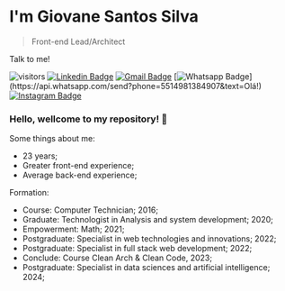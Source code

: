 # I'm Giovane Santos Silva
> Front-end Lead/Architect

Talk to me!

![visitors](https://visitor-badge.laobi.icu/badge?page_id=giovanesantossilva.giovanesantossilva)
[![Linkedin Badge](https://img.shields.io/badge/-LinkedIn-blue?style=flat-square&logo=Linkedin&logoColor=white&link=https://www.linkedin.com/in/nykollemalone/)](https://www.linkedin.com/in/giovane-santos-silva-a63790156/)
[![Gmail Badge](https://img.shields.io/badge/-Gmail-c14438?style=flat-square&logo=Gmail&logoColor=white&link=mailto:giovanesantos1999@gmail.com)](mailto:giovanesantos1999@gmail.com)
[![Whatsapp Badge](https://img.shields.io/badge/-Whatsapp-4CA143?style=flat-square&labelColor=4CA143&logo=whatsapp&logoColor=white&link=https://api.whatsapp.com/send?phone=5514991459179&text=Olá!)](https://api.whatsapp.com/send?phone=5514981384907&text=Olá!)
[![Instagram Badge](https://img.shields.io/badge/-Instagram-BF008C?style=flat-square&logo=Instagram&logoColor=white&link=https://www.instagram.com/joaovitorduartemariucio)](https://www.instagram.com/giovanesantossilva/) 

### Hello, wellcome to my repository! 👋

Some things about me:

- 23 years;
- Greater front-end experience;
- Average back-end experience;

Formation:

- Course: Computer Technician; 2016;
- Graduate: Technologist in Analysis and system development; 2020;
- Empowerment: Math; 2021;
- Postgraduate: Specialist in web technologies and innovations; 2022;
- Postgraduate: Specialist in full stack web development; 2022;
- Conclude: Course Clean Arch & Clean Code, 2023;
- Postgraduate: Specialist in data sciences and artificial intelligence; 2024;
